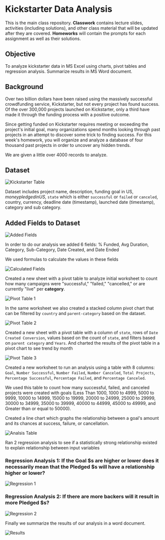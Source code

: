 # Kickstarter Data Analysis

This is the main class repository. **Classwork** contains lecture slides, activities (including solutions), and other class material that will be updated after they are covered. **Homeworks** will contain the prompts for each assignment as well as their solutions.  

## Objective

To analyze kickstarter data in MS Excel using charts, pivot tables and regression analysis.  Summarize results in MS Word document.

## Background

Over two billion dollars have been raised using the massively successful crowdfunding service, Kickstarter, but not every project has found success. Of the over 300,000 projects launched on Kickstarter, only a third have made it through the funding process with a positive outcome.

Since getting funded on Kickstarter requires meeting or exceeding the project's initial goal, many organizations spend months looking through past projects in an attempt to discover some trick to finding success. For this week's homework, you will organize and analyze a database of four thousand past projects in order to uncover any hidden trends.

We are given a little over 4000 records to analyze.

## Dataset

![Kickstarter Table](imagesforReadme/01RawData.png)

Dataset includes project name, description, funding goal in US$, money pledged in US$, `state` which is either `successful` or `failed` or `canceled`, country, currency, deadline date (timestamp), launched date (timestamp), category and sub category.

## Added Fields to Dataset

![Added Fields](imagesforReadme/02DataColumnsAdded.png)

In order to do our analysis we added 6 fields: % Funded,	Avg Duration,	Category,	Sub-Category,	Date Created,	and Date Ended

We used formulas to calculate the values in these fields

![Calculated Fields](imagesforReadme/03DataColumnsAddedFormulas.png)

Created a new sheet with a pivot table to analyze initial worksheet to count how many campaigns were "successful," "failed," "cancelled," or are currently "live" per **category**.

![Pivot Table 1](imagesforReadme/04Pivot01.png)

In the same worksheet we also created a stacked column pivot chart that can be filtered by `country` and `parent-category` based on the dataset.

![Pivot Table 2](imagesforReadme/05Pivot02.png)

Created a new sheet with a pivot table with a column of `state`, rows of `Date Created Conversion`, values based on the count of `state`, and filters based on `parent category` and `Years`.  And charted the results of the pivot table in a pivot chart to see trend by month

![Pivot Table 3](imagesforReadme/06Pivot03.png)

Created a new worksheet to run an analysis using a table with 8 columns: `Goal`, `Number Successful`, `Number Failed`, `Number Canceled`, `Total Projects`, `Percentage Successful`, `Percentage Failed`, and `Percentage Canceled`.

We used this table to count how many successful, failed, and canceled projects were created with goals (Less Than 1000, 1000 to 4999, 5000 to 9999, 10000 to 14999, 15000 to 19999, 20000 to 24999, 25000 to 29999, 30000 to 34999, 35000 to 39999, 40000 to 44999, 45000 to 49999, and Greater than or equal to 50000).

Created a line chart which graphs the relationship between a goal's amount and its chances at success, failure, or cancellation.

![Analsis Table](imagesforReadme/07Analysis.png)

Ran 2 regression analysis to see if a statistically strong relationship existed to explain relationship between input variables

### Regression Analysis 1: If the Goal $s are higher or lower does it necessarily mean that the Pledged $s will have a relationship higher or lower?

![Regression 1](imagesforReadme/08Regression01.png)

### Regression Analysis 2: If there are more backers will it result in more Pledged $s?

![Regression 2](imagesforReadme/09Regression02.png)

Finally we summarize the results of our analysis in a word document.

![Results](imagesforReadme/10Results.png)


